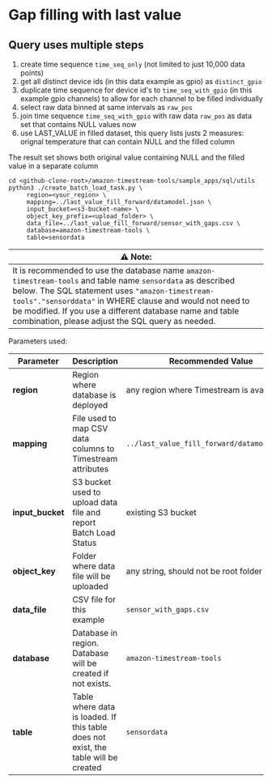 # Gap filling with last value

## Query uses multiple steps

1. create time sequence `time_seq_only` (not limited to just 10,000 data points)
2. get all distinct device ids (in this data example as gpio) as `distinct_gpio`
2. duplicate time sequence for device id's to `time_seq_with_gpio` (in this example gpio channels) to allow for each channel to be filled individually
2. select raw data binned at same intervals as `raw_pos`
3. join time sequence `time_seq_with_gpio` with raw data `raw_pos` as data set that contains NULL values now
4. use LAST_VALUE in filled dataset, this query lists justs 2 measures: orignal temperature that can contain NULL and the filled column

The result set shows both original value containing NULL and the filled value in a separate column

```shell
cd <github-clone-root>/amazon-timestream-tools/sample_apps/sql/utils
python3 ./create_batch_load_task.py \
     region=<your_region> \
     mapping=../last_value_fill_forward/datamodel.json \
     input_bucket=<s3-bucket-name> \
     object_key_prefix=<upload_folder> \
     data_file=../last_value_fill_forward/sensor_with_gaps.csv \
     database=amazon-timestream-tools \
     table=sensordata
```

| **⚠ Note**:                                                                                                                                                                                                                                                                                                                                 |
|---------------------------------------------------------------------------------------------------------------------------------------------------------------------------------------------------------------------------------------------------------------------------------------------------------------------------------------------|
| It is recommended to use the database name `amazon-timestream-tools` and table name `sensordata` as described below. The SQL statement uses `"amazon-timestream-tools"."sensorddata"` in WHERE clause and would not need to be modified. If you use a different database name and table combination, please adjust the SQL query as needed. |

Parameters used:

Parameter        | Description                                                                                                                            | Recommended Value
-----------------|----------------------------------------------------------------------------------------------------------------------------------------|-------------------
**region**       | Region where database is deployed                                                                                                      | any region where Timestream is available
**mapping**      | File used to map CSV data columns to Timestream attributes                                                                             | `../last_value_fill_forward/datamodel.json`
**input_bucket** | S3 bucket used to upload data file and report Batch Load Status                                                                        | existing S3 bucket
**object_key**   | Folder where data file will be uploaded                                                                                                | any string, should not be root folder
**data_file**    | CSV file for this example                                                                                                              | `sensor_with_gaps.csv`
**database**     | Database in region. Database will be created if not exists. | `amazon-timestream-tools`
**table**        | Table where data is loaded. If this table does not exist, the table will be created                                                    | `sensordata`
